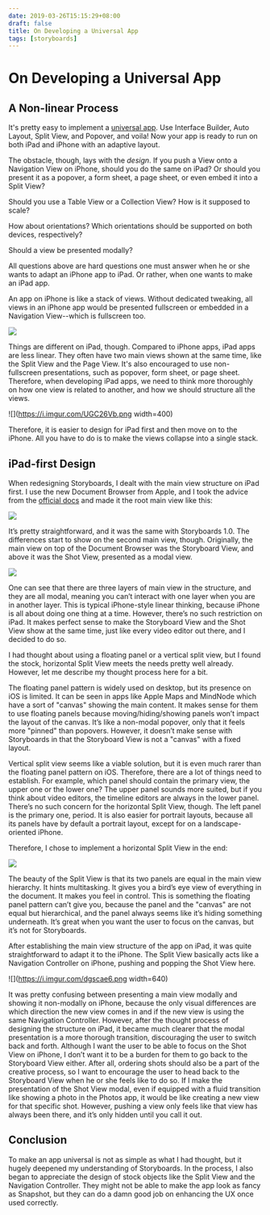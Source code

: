 ```yaml
---
date: 2019-03-26T15:15:29+08:00
draft: false
title: On Developing a Universal App
tags: [storyboards]
---
```


# On Developing a Universal App

## A Non-linear Process

It's pretty easy to implement a [universal app](https://www.lifewire.com/what-is-universal-app-1994348). Use Interface Builder, Auto Layout, Split View, and Popover, and voila! Now your app is ready to run on both iPad and iPhone with an adaptive layout.

The obstacle, though, lays with the _design_. If you push a View onto a Navigation View on iPhone, should you do the same on iPad? Or should you present it as a popover, a form sheet, a page sheet, or even embed it into a Split View?

Should you use a Table View or a Collection View? How is it supposed to scale?

How about orientations? Which orientations should be supported on both devices, respectively?

Should a view be presented modally?

All questions above are hard questions one must answer when he or she wants to adapt an iPhone app to iPad. Or rather, when one wants to make an iPad app.

An app on iPhone is like a stack of views. Without dedicated tweaking, all views in an iPhone app would be presented fullscreen or embedded in a Navigation View--which is fullscreen too.

![](https://i.imgur.com/5XHw62Wm.png)

Things are different on iPad, though. Compared to iPhone apps, iPad apps are less linear. They often have two main views shown at the same time, like the Split View and the Page View. It's also encouraged to use non-fullscreen presentations, such as popover, form sheet, or page sheet. Therefore, when developing iPad apps, we need to think more thoroughly on how one view is related to another, and how we should structure all the views.

![](https://i.imgur.com/UGC26Vb.png width=400)

Therefore, it is easier to design for iPad first and then move on to the iPhone. All you have to do is to make the views collapse into a single stack.

## iPad-first Design 

When redesigning Storyboards, I dealt with the main view structure on iPad first. I use the new Document Browser from Apple, and I took the advice from the [official docs](https://developer.apple.com/documentation/uikit/view_controllers/adding_a_document_browser_to_your_app) and made it the root main view like this:

![](https://i.imgur.com/bEXtJak.png)

It’s pretty straightforward, and it was the same with Storyboards 1.0. The differences start to show on the second main view, though. Originally, the main view on top of the Document Browser was the Storyboard View, and above it was the Shot View, presented as a modal view.

![](https://i.imgur.com/W1AjNP5.png)

One can see that there are three layers of main view in the structure, and they are all modal, meaning you can’t interact with one layer when you are in another layer. This is typical iPhone-style linear thinking, because iPhone is all about doing one thing at a time. However, there’s no such restriction on iPad. It makes perfect sense to make the Storyboard View and the Shot View show at the same time, just like every video editor out there, and I decided to do so.

I had thought about using a floating panel or a vertical split view, but I found the stock, horizontal Split View meets the needs pretty well already. However, let me describe my thought process here for a bit.

The floating panel pattern is widely used on desktop, but its presence on iOS is limited. It can be seen in apps like Apple Maps and MindNode which have a sort of "canvas" showing the main content. It makes sense for them to use floating panels because moving/hiding/showing panels won’t impact the layout of the canvas. It’s like a non-modal popover, only that it feels more "pinned" than popovers. However, it doesn’t make sense with Storyboards in that the Storyboard View is not a "canvas" with a fixed layout.

Vertical split view seems like a viable solution, but it is even much rarer than the floating panel pattern on iOS. Therefore, there are a lot of things need to establish. For example, which panel should contain the primary view, the upper one or the lower one? The upper panel sounds more suited, but if you think about video editors, the timeline editors are always in the lower panel. There’s no such concern for the horizontal Split View, though. The left panel is the primary one, period. It is also easier for portrait layouts, because all its panels have by default a portrait layout, except for on a landscape-oriented iPhone.

Therefore, I chose to implement a horizontal Split View in the end:

![](https://i.imgur.com/7jyfDJ5h.png)

The beauty of the Split View is that its two panels are equal in the main view hierarchy. It hints multitasking. It gives you a bird’s eye view of everything in the document. It makes you feel in control. This is something the floating panel pattern can’t give you, because the panel and the "canvas" are not equal but hierarchical, and the panel always seems like it’s hiding something underneath. It’s great when you want the user to focus on the canvas, but it’s not for Storyboards.

After establishing the main view structure of the app on iPad, it was quite straightforward to adapt it to the iPhone. The Split View basically acts like a Navigation Controller on iPhone, pushing and popping the Shot View here. 

![](https://i.imgur.com/dgscae6.png width=640)

It was pretty confusing between presenting a main view modally and showing it non-modally on iPhone, because the only visual differences are which direction the new view comes in and if the new view is using the same Navigation Controller. However, after the thought process of designing the structure on iPad, it became much clearer that the modal presentation is a more thorough transition, discouraging the user to switch back and forth. Although I want the user to be able to focus on the Shot View on iPhone, I don’t want it to be a burden for them to go back to the Storyboard View either. After all, ordering shots should also be a part of the creative process, so I want to encourage the user to head back to the Storyboard View when he or she feels like to do so. If I make the presentation of the Shot View modal, even if equipped with a fluid transition like showing a photo in the Photos app, it would be like creating a new view for that specific shot. However, pushing a view only feels like that view has always been there, and it’s only hidden until you call it out.

## Conclusion

To make an app universal is not as simple as what I had thought, but it hugely deepened my understanding of Storyboards. In the process, I also began to appreciate the design of stock objects like the Split View and the Navigation Controller. They might not be able to make the app look as fancy as Snapshot, but they can do a damn good job on enhancing the UX once used correctly.